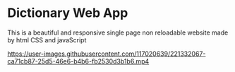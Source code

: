 # Dictionary Web App
This is a beautiful and responsive single page non reloadable website made by html CSS and javaScript



https://user-images.githubusercontent.com/117020639/221332067-ca71cb87-25d5-46e6-b4b6-fb2530d3b1b6.mp4


